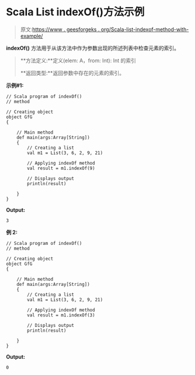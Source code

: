 # Scala List indexOf()方法示例

> 原文:[https://www . geesforgeks . org/Scala-list-indexof-method-with-example/](https://www.geeksforgeeks.org/scala-list-indexof-method-with-example/)

**indexOf()** 方法用于从该方法中作为参数出现的所述列表中检查元素的索引。

> **方法定义:**定义(elem: A，from: Int): Int 的索引
> 
> **返回类型:**返回参数中存在的元素的索引。

**示例#1:**

```
// Scala program of indexOf()
// method

// Creating object
object GfG
{ 

    // Main method
    def main(args:Array[String])
    {
        // Creating a list
        val m1 = List(3, 6, 2, 9, 21)

        // Applying indexOf method
        val result = m1.indexOf(9)

        // Displays output
        println(result)

    }
} 
```

**Output:**

```
3

```

**例 2:**

```
// Scala program of indexOf()
// method

// Creating object
object GfG
{ 

    // Main method
    def main(args:Array[String])
    {
        // Creating a list
        val m1 = List(3, 6, 2, 9, 21)

        // Applying indexOf method
        val result = m1.indexOf(3)

        // Displays output
        println(result)

    }
} 
```

**Output:**

```
0

```